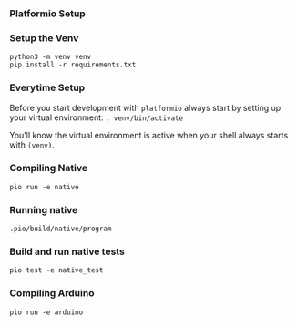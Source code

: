 ### Platformio Setup

### Setup the Venv

```
python3 -m venv venv
pip install -r requirements.txt
```

### Everytime Setup

Before you start development with `platformio` always start by setting up your virtual environment:
```. venv/bin/activate```

You'll know the virtual environment is active when your shell always starts with `(venv)`.
### Compiling Native

```pio run -e native```

### Running native

```.pio/build/native/program```

### Build and run native tests

```pio test -e native_test```


### Compiling Arduino

```
pio run -e arduino
```